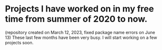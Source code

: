 # Projects I have worked on in my free time from summer of 2020 to now.
(repository created on March 12, 2023, fixed package name errors on June 13)
These last few months have been very busy. I will start working on a few projects soon.
